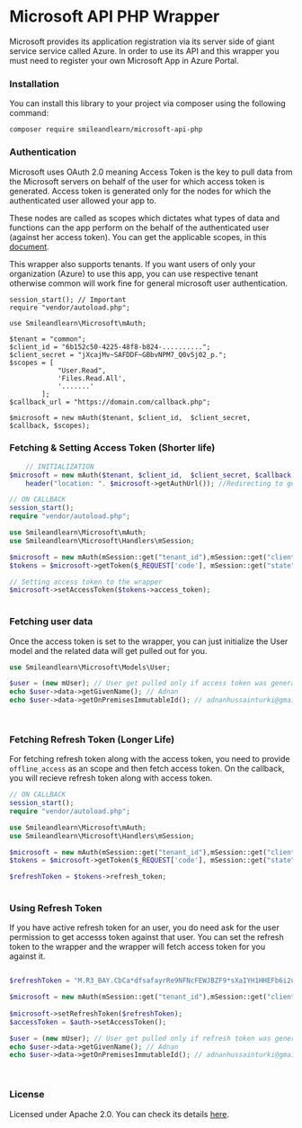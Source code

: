 # Microsoft API PHP Wrapper
Microsoft provides its application registration via its server side of giant service service called Azure. In order to use its API and this wrapper you must need to register your own Microsoft App in Azure Portal.


### Installation
You can install this library to your project via composer using the following command:

`composer require smileandlearn/microsoft-api-php`

### Authentication
Microsoft uses OAuth 2.0 meaning Access Token is the key to pull data from the Microsoft servers on behalf of the user for which access token is generated. Access token is generated only for the nodes for which the authenticated user allowed your app to.

These nodes are called as scopes which dictates what types of data and functions can the app perform on the behalf of the authenticated user (against her access token). You can get the applicable scopes, in this [document](https://docs.microsoft.com/en-us/graph/permissions-reference "document").

This wrapper also supports tenants. If you want users of only your organization (Azure) to use this app, you can use respective tenant otherwise common will work fine for general microsoft user authentication.

```
session_start(); // Important
require "vendor/autoload.php";

use Smileandlearn\Microsoft\mAuth;

$tenant = "common"; 
$client_id = "6b152c50-4225-48f8-b824-..........";
$client_secret = "jXcajMv~SAFDDF~GBbvNPM7_Q0v5j02_p.";
$scopes = [
            "User.Read",
            'Files.Read.All',
            '.......'
        ];
$callback_url = "https://domain.com/callback.php";

$microsoft = new mAuth($tenant, $client_id,  $client_secret, $callback, $scopes);
```
    
###    Fetching & Setting Access Token (Shorter life)
```php
    // INITIALIZATION
$microsoft = new mAuth($tenant, $client_id,  $client_secret, $callback, $scopes);
    header("location: ". $microsoft->getAuthUrl()); //Redirecting to get access token
```
```php
// ON CALLBACK
session_start(); 
require "vendor/autoload.php";

use Smileandlearn\Microsoft\mAuth;
use Smileandlearn\Microsoft\Handlers\mSession;

$microsoft = new mAuth(mSession::get("tenant_id"),mSession::get("client_id"),  mSession::get("client_secret"), mSession::get("redirect_uri"), mSession::get("scopes"));
$tokens = $microsoft->getToken($_REQUEST['code'], mSession::get("state"));

// Setting access token to the wrapper
$microsoft->setAccessToken($tokens->access_token);
 
```

### Fetching user data
Once the access token is set to the wrapper, you can just initialize the User model and the related data will get pulled out for you.
```php
use Smileandlearn\Microsoft\Models\User;

$user = (new mUser); // User get pulled only if access token was generated for scope User.Read
echo $user->data->getGivenName(); // Adnan
echo $user->data->getOnPremisesImmutableId(); // adnanhussainturki@gmail.com

 
```

###     Fetching Refresh Token (Longer Life)
For fetching refresh token along with the access token, you need to provide `offline_access` as an scope and then fetch access token. On the callback, you  will recieve refresh token along with access token.
```php
// ON CALLBACK
session_start(); 
require "vendor/autoload.php";

use Smileandlearn\Microsoft\mAuth;
use Smileandlearn\Microsoft\Handlers\mSession;

$microsoft = new mAuth(mSession::get("tenant_id"),mSession::get("client_id"),  mSession::get("client_secret"), mSession::get("redirect_uri"), mSession::get("scopes"));
$tokens = $microsoft->getToken($_REQUEST['code'], mSession::get("state"));

$refreshToken = $tokens->refresh_token;
 
```
###     Using Refresh Token
If you have active refresh token for an user, you do need ask for the user permission to get accesss token against that user. You can set the refresh token to the wrapper and the wrapper will fetch access token for you against it.

```php

$refreshToken = "M.R3_BAY.CbCa*dfsafayrRe9NFNcFEWJBZF9*sXaIYH1HHEFb6i2uUFCGT0KvyXzXulrjPqC3qRgw*NAuajBICU6PmdvfHOyeWGdmE8tUZ4f6XSluF3aKHBGbs*FGSvY7nkUgHhJ*F*4Pfg6SLuNNHY8mh6U8pMNuY1EwnKgAI9s1X4Tt0VXm*mIeLoiw8MTifTukr1aK!7rQOA18ow84bOSpPyu7lZbwATC2pygflRZEOPiHi2!MGrw6CuCxLPgGVu88rsWZJJw3rLjSTofJF78Sgb8ZjkIJAwcfZukotN0lF0GaTThWvM35QEricRyVBYxIC*8iXywFmqKkeClJFeVYx!US35inDel3oXg9**jtd8FAN7x!050JGWN7iJgJA!eMg4h1L6PjcmCZfuVnv0s5eGJ3jauimRBPKJLT6rgzVvkAtI5mJitumZzKnzQNRCxn03w$$";

$microsoft = new mAuth(mSession::get("tenant_id"),mSession::get("client_id"),  mSession::get("client_secret"), mSession::get("redirect_uri"), mSession::get("scopes"));
 
$microsoft->setRefreshToken($refreshToken);
$accessToken = $auth->setAccessToken();

$user = (new mUser); // User get pulled only if refresh token was generated for scope User.Read
echo $user->data->getGivenName(); // Adnan
echo $user->data->getOnPremisesImmutableId(); // adnanhussainturki@gmail.com

 
```


### License
Licensed under Apache 2.0. You can check its details [here](https://choosealicense.com/licenses/apache-2.0/ "here").

